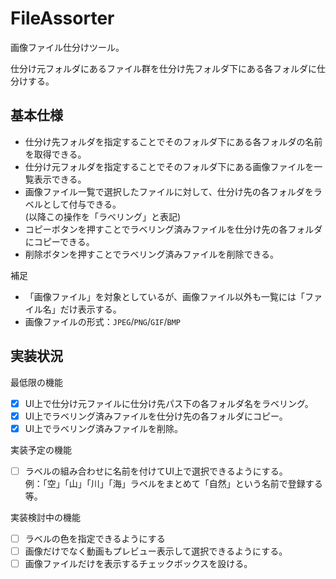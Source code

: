 # FileAssorter
画像ファイル仕分けツール。

仕分け元フォルダにあるファイル群を仕分け先フォルダ下にある各フォルダに仕分けする。

## 基本仕様

- 仕分け先フォルダを指定することでそのフォルダ下にある各フォルダの名前を取得できる。
- 仕分け元フォルダを指定することでそのフォルダ下にある画像ファイルを一覧表示できる。
- 画像ファイル一覧で選択したファイルに対して、仕分け先の各フォルダをラベルとして付与できる。  
  (以降この操作を「ラベリング」と表記)
- コピーボタンを押すことでラベリング済みファイルを仕分け先の各フォルダにコピーできる。
- 削除ボタンを押すことでラベリング済みファイルを削除できる。

補足
- 「画像ファイル」を対象としているが、画像ファイル以外も一覧には「ファイル名」だけ表示する。
- 画像ファイルの形式：`JPEG`/`PNG`/`GIF`/`BMP`

## 実装状況

最低限の機能
- [x] UI上で仕分け元ファイルに仕分け先パス下の各フォルダ名をラベリング。
- [x] UI上でラベリング済みファイルを仕分け先の各フォルダにコピー。
- [x] UI上でラベリング済みファイルを削除。

実装予定の機能
- [ ] ラベルの組み合わせに名前を付けてUI上で選択できるようにする。  
      例：「空」「山」「川」「海」ラベルをまとめて「自然」という名前で登録する等。


実装検討中の機能
- [ ] ラベルの色を指定できるようにする
- [ ] 画像だけでなく動画もプレビュー表示して選択できるようにする。
- [ ] 画像ファイルだけを表示するチェックボックスを設ける。